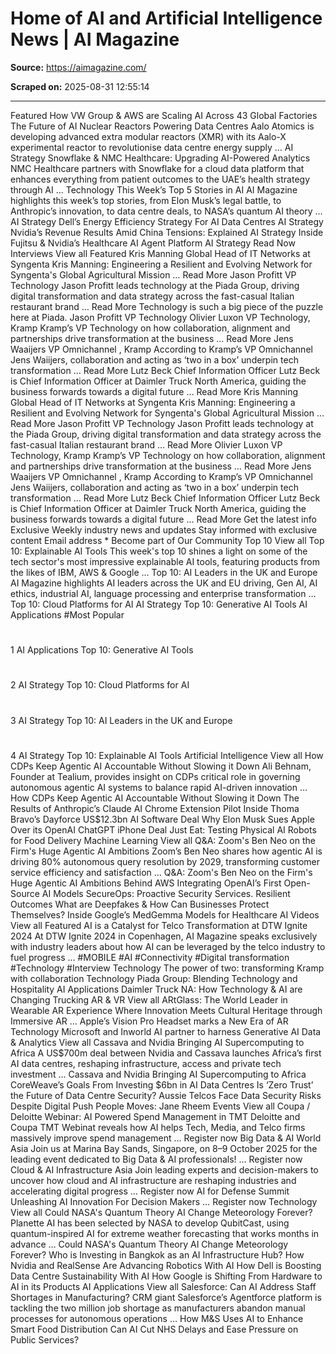 # Home of AI and Artificial Intelligence News | AI Magazine

**Source:** https://aimagazine.com/

**Scraped on:** 2025-08-31 12:55:14

---

Featured
How VW Group & AWS are Scaling AI Across 43 Global Factories
The Future of AI Nuclear Reactors Powering Data Centres
Aalo Atomics is developing advanced extra modular reactors (XMR) with its Aalo-X experimental reactor to revolutionise data centre energy supply
…
AI Strategy
Snowflake & NMC Healthcare: Upgrading AI-Powered Analytics
NMC Healthcare partners with Snowflake for a cloud data platform that enhances everything from patient outcomes to the UAE’s health strategy through AI
…
Technology
This Week’s Top 5 Stories in AI
AI Magazine highlights this week’s top stories, from Elon Musk’s legal battle, to Anthropic’s innovation, to data centre deals, to NASA’s quantum AI theory
…
AI Strategy
Dell’s Energy Efficiency Strategy For AI Data Centres
AI Strategy
Nvidia’s Revenue Results Amid China Tensions: Explained
AI Strategy
Inside Fujitsu & Nvidia’s Healthcare AI Agent Platform
AI Strategy
Read Now
Interviews
View all
Featured
Kris Manning
Global Head of IT Networks at Syngenta
Kris Manning: Engineering a Resilient and Evolving Network for Syngenta's Global Agricultural Mission
…
Read More
Jason Profitt
VP Technology
Jason Profitt leads technology at the Piada Group, driving digital transformation and data strategy across the fast-casual Italian restaurant brand
…
Read More
Technology is such a big piece of the puzzle here at Piada.
Jason Profitt
VP Technology
Olivier Luxon
VP Technology, Kramp
Kramp’s VP Technology on how collaboration, alignment and partnerships drive transformation at the business
…
Read More
Jens Waaijers
VP Omnichannel , Kramp
According to Kramp’s VP Omnichannel  Jens Waiijers, collaboration and acting as ‘two in a box’ underpin tech transformation
…
Read More
Lutz Beck
Chief Information Officer
Lutz Beck is Chief Information Officer at Daimler Truck North America, guiding the business forwards towards a digital future
…
Read More
Kris Manning
Global Head of IT Networks at Syngenta
Kris Manning: Engineering a Resilient and Evolving Network for Syngenta's Global Agricultural Mission
…
Read More
Jason Profitt
VP Technology
Jason Profitt leads technology at the Piada Group, driving digital transformation and data strategy across the fast-casual Italian restaurant brand
…
Read More
Olivier Luxon
VP Technology, Kramp
Kramp’s VP Technology on how collaboration, alignment and partnerships drive transformation at the business
…
Read More
Jens Waaijers
VP Omnichannel , Kramp
According to Kramp’s VP Omnichannel  Jens Waiijers, collaboration and acting as ‘two in a box’ underpin tech transformation
…
Read More
Lutz Beck
Chief Information Officer
Lutz Beck is Chief Information Officer at Daimler Truck North America, guiding the business forwards towards a digital future
…
Read More
Get the latest
info
Exclusive
Weekly industry news and updates
Stay informed with exclusive content
Email address
*
Become part of Our Community
Top 10
View all
Top 10: Explainable AI Tools
This week's top 10 shines a light on some of the tech sector's most impressive explainable AI tools, featuring products from the likes of IBM, AWS & Google
…
Top 10: AI Leaders in the UK and Europe
AI Magazine highlights AI leaders across the UK and EU driving, Gen AI, AI ethics, industrial AI, language processing and enterprise transformation
…
Top 10: Cloud Platforms for AI
AI Strategy
Top 10: Generative AI Tools
AI Applications
#Most
Popular
#
1
AI Applications
Top 10: Generative AI Tools
#
2
AI Strategy
Top 10: Cloud Platforms for AI
#
3
AI Strategy
Top 10: AI Leaders in the UK and Europe
#
4
AI Strategy
Top 10: Explainable AI Tools
Artificial Intelligence
View all
How CDPs Keep Agentic AI Accountable Without Slowing it Down
Ali Behnam, Founder at Tealium, provides insight on CDPs critical role in governing autonomous agentic AI systems to balance rapid AI-driven innovation
…
How CDPs Keep Agentic AI Accountable Without Slowing it Down
The Results of Anthropic’s Claude AI Chrome Extension Pilot
Inside Thoma Bravo’s Dayforce US$12.3bn AI Software Deal
Why Elon Musk Sues Apple Over its OpenAI ChatGPT iPhone Deal
Just Eat: Testing Physical AI Robots for Food Delivery
Machine Learning
View all
Q&A: Zoom's Ben Neo on the Firm's Huge Agentic AI Ambitions
Zoom’s Ben Neo shares how agentic AI is driving 80% autonomous query resolution by 2029, transforming customer service efficiency and satisfaction
…
Q&A: Zoom's Ben Neo on the Firm's Huge Agentic AI Ambitions
Behind AWS Integrating OpenAI’s First Open-Source AI Models
SecureOps: Proactive Security Services. Resilient Outcomes
What are Deepfakes & How Can Businesses Protect Themselves?
Inside Google’s MedGemma Models for Healthcare AI
Videos
View all
Featured
AI is a Catalyst for Telco Transformation at DTW Ignite 2024
At DTW Ignite 2024 in Copenhagen, AI Magazine speaks exclusively with industry leaders about how AI can be leveraged by the telco industry to fuel progress
…
#MOBILE
#AI
#Connectivity
#Digital transformation
#Technology
#Interview
Technology
The power of two: transforming Kramp with collaboration
Technology
Piada Group: Blending Technology and Hospitality
AI Applications
Daimler Truck NA: How Technology & AI are Changing Trucking
AR & VR
View all
ARtGlass: The World Leader in Wearable AR Experience
Where Innovation Meets Cultural Heritage through Immersive AR
…
Apple’s Vision Pro Headset marks a New Era of AR Technology
Microsoft and Inworld AI partner to harness Generative AI
Data & Analytics
View all
Cassava and Nvidia Bringing AI Supercomputing to Africa
A US$700m deal between Nvidia and Cassava launches Africa’s first AI data centres, reshaping infrastructure, access and private tech investment
…
Cassava and Nvidia Bringing AI Supercomputing to Africa
CoreWeave’s Goals From Investing $6bn in AI Data Centres
Is ‘Zero Trust’ the Future of Data Centre Security?
Aussie Telcos Face Data Security Risks Despite Digital Push
People Moves: Jane Rheem
Events
View all
Coupa / Deloitte Webinar: AI Powered Spend Management in TMT
Deloitte and Coupa TMT Webinat reveals how AI helps Tech, Media, and Telco firms massively improve spend management
…
Register now
Big Data & AI World Asia
Join us at Marina Bay Sands, Singapore, on 8–9 October 2025 for the leading event dedicated to Big Data & AI professionals!
…
Register now
Cloud & AI Infrastructure Asia
Join leading experts and decision-makers to uncover how cloud and AI infrastructure are reshaping  industries and accelerating digital progress
…
Register now
AI for Defense Summit
Unleashing AI Innovation For Decision Makers
…
Register now
Technology
View all
Could NASA's Quantum Theory AI Change Meteorology Forever?
Planette AI has been selected by NASA to develop QubitCast, using quantum-inspired AI for extreme weather forecasting that works months in advance
…
Could NASA's Quantum Theory AI Change Meteorology Forever?
Who is Investing in Bangkok as an AI Infrastructure Hub?
How Nvidia and RealSense Are Advancing Robotics With AI
How Dell is Boosting Data Centre Sustainability With AI
How Google is Shifting From Hardware to AI in its Products
AI Applications
View all
Salesforce: Can AI Address Staff Shortages in Manufacturing?
CRM giant Salesforce’s Agentforce platform is tackling the two million job shortage as manufacturers abandon manual processes for autonomous operations
…
How M&S Uses AI to Enhance Smart Food Distribution
Can AI Cut NHS Delays and Ease Pressure on Public Services?